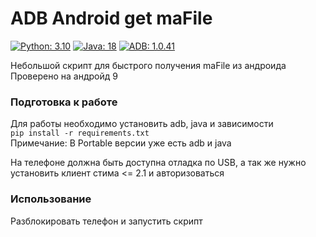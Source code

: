 # ADB Android get maFile

[![Python: 3.10](https://img.shields.io/badge/python-3.10.4-green "python 3.10")](https://www.python.org/)
[![Java: 18](https://img.shields.io/badge/java-18.0.1.1-green "java 18")](https://www.oracle.com/java/technologies/javase/jdk18-archive-downloads.html)
[![ADB: 1.0.41](https://img.shields.io/badge/ADB-1.0.41-brightgreen "1.0.41")](https://4pda.to/forum/index.php?showtopic=383300)

Небольшой скрипт для быстрого получения maFile из андроида   
Проверено на андройд 9

### Подготовка к работе

Для работы необходимо установить adb, java и зависимости   
``` pip install -r requirements.txt ```   
Примечание:
В Portable версии уже есть adb и java

На телефоне должна быть доступна отладка по USB, а так же нужно установить клиент стима <= 2.1 и авторизоваться

### Использование

Разблокировать телефон и запустить скрипт

